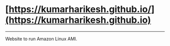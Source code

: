 # [https://kumarharikesh.github.io/](https://kumarharikesh.github.io)
---
Website to run Amazon Linux AMI.
